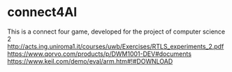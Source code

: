 # connect4AI
This is a connect four game, developed for the project of computer science 2 
http://acts.ing.uniroma1.it/courses/uwb/Exercises/RTLS_experiments_2.pdf
https://www.qorvo.com/products/p/DWM1001-DEV#documents
https://www.keil.com/demo/eval/arm.htm#!#DOWNLOAD
